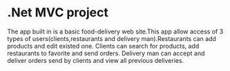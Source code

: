 # .Net MVC project
The app built in is a basic food-delivery web site.This app allow access of 3 types of users(clients,restaurants and delivery man).Restaurants can add products and edit existed one. Clients can search for products, add restaurants to favorite and send orders. Delivery man can  accept and deliver orders send by clients and view all previous deliveries. 